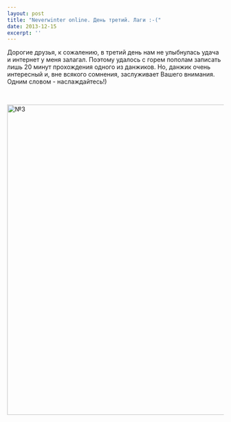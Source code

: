 ```yaml
---
layout: post
title: "Neverwinter online. День третий. Лаги :-("
date: 2013-12-15
excerpt: ''
---
```


Дорогие друзья, к сожалению, в третий день нам не улыбнулась удача и интернет у меня залагал. Поэтому удалось с горем пополам записать лишь 20 минут прохождения одного из данжиков. Но, данжик очень интересный и, вне всякого сомнения, заслуживает Вашего внимания. Одним словом - наслаждайтесь!)

&nbsp;

<a href="http://gamersoul.ru/wp-content/uploads/2013/12/№3.png"><img class="alignnone size-full wp-image-3259" src="http://gamersoul.ru/wp-content/uploads/2013/12/№3.png" alt="№3" width="1280" height="720" /></a>